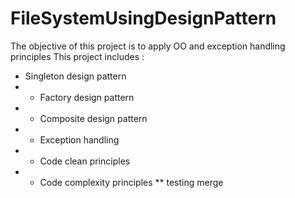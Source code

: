 # FileSystemUsingDesignPattern
The objective of this project is to apply OO and exception handling principles
This project includes : 
* Singleton design pattern 
* * Factory design pattern 
* * Composite design pattern 
* * Exception handling 
* * Code clean principles 
* * Code complexity principles
** testing merge
